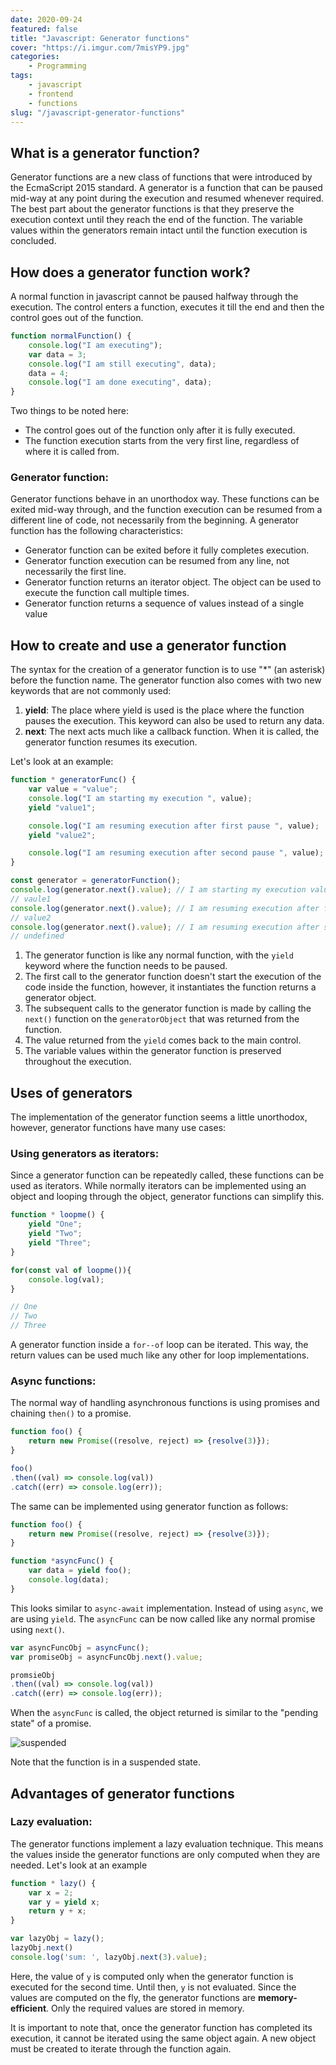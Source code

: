 ```yaml
---
date: 2020-09-24
featured: false
title: "Javascript: Generator functions"
cover: "https://i.imgur.com/7misYP9.jpg"
categories: 
    - Programming
tags:
    - javascript
    - frontend
    - functions
slug: "/javascript-generator-functions"
---
```


## What is a generator function?

Generator functions are a new class of functions that were introduced by the EcmaScript 2015 standard. A generator is a function that can be paused mid-way at any point during the execution and resumed whenever required. The best part about the generator functions is that they preserve the execution context until they reach the end of the function. The variable values within the generators remain intact until the function execution is concluded.

## How does a generator function work?

A normal function in javascript cannot be paused halfway through the execution. The control enters a function, executes it till the end and then the control goes out of the function.

```javascript
function normalFunction() {
    console.log("I am executing");
    var data = 3;
    console.log("I am still executing", data);
    data = 4;
    console.log("I am done executing", data);
}
```

Two things to be noted here: 
- The control goes out of the function only after it is fully executed.
- The function execution starts from the very first line, regardless of where it is called from.

### Generator function:

Generator functions behave in an unorthodox way. These functions can be exited mid-way through, and the function execution can be resumed from a different line of code, not necessarily from the beginning. A generator function has the following characteristics:

- Generator function can be exited before it fully completes execution.
- Generator function execution can be resumed from any line, not necessarily the first line.
- Generator function returns an iterator object. The object can be used to execute the function call multiple times.
- Generator function returns a sequence of values instead of a single value

## How to create and use a generator function

The syntax for the creation of a generator function is to use "*" (an asterisk) before the function name. The generator function also comes with two new keywords that are not commonly used:
1. **yield**: The place where yield is used is the place where the function pauses the execution. This keyword can also be used to return any data.
2. **next**: The next acts much like a callback function. When it is called, the generator function resumes its execution.

Let's look at an example: 

```javascript
function * generatorFunc() {
    var value = "value";
    console.log("I am starting my execution ", value);
    yield "value1";

    console.log("I am resuming execution after first pause ", value);
    yield "value2";

    console.log("I am resuming execution after second pause ", value);
}

const generator = generatorFunction();
console.log(generator.next().value); // I am starting my execution value 
// vaule1
console.log(generator.next().value); // I am resuming execution after first pause value
// value2
console.log(generator.next().value); // I am resuming execution after second pause value
// undefined
```

1. The generator function is like any normal function, with the `yield` keyword where the function needs to be paused.
2. The first call to the generator function doesn't start the execution of the code inside the function, however, it instantiates the function returns a generator object.
3. The subsequent calls to the generator function is made by calling the `next()` function on the `generatorObject` that was returned from the function.
4. The value returned from the `yield` comes back to the main control.
5. The variable values within the generator function is preserved throughout the execution.



## Uses of generators

The implementation of the generator function seems a little unorthodox, however, generator functions have many use cases:

### Using generators as iterators:

Since a generator function can be repeatedly called, these functions can be used as iterators. While normally iterators can be implemented using an object and looping through the object, generator functions can simplify this.

```javascript
function * loopme() {
    yield "One";
    yield "Two";
    yield "Three";
}

for(const val of loopme()){
    console.log(val);
}

// One
// Two
// Three
```

A generator function inside a `for--of` loop can be iterated. This way, the return values can be used much like any other for loop implementations.

### Async functions:

The normal way of handling asynchronous functions is using promises and chaining `then()` to a promise.

```javascript
function foo() {
    return new Promise((resolve, reject) => {resolve(3)});
}

foo()
.then((val) => console.log(val))
.catch((err) => console.log(err));
```

The same can be implemented using generator function as follows:

```javascript
function foo() {
    return new Promise((resolve, reject) => {resolve(3)});
}

function *asyncFunc() {
    var data = yield foo();
    console.log(data);
}
```

This looks similar to `async-await` implementation. Instead of using `async`, we are using `yield`. The `asyncFunc` can be now called like any normal promise using `next()`.

```javascript
var asyncFuncObj = asyncFunc();
var promiseObj = asyncFuncObj.next().value;

promsieObj
.then((val) => console.log(val))
.catch((err) => console.log(err));
```

When the `asyncFunc` is called, the object returned is similar to the "pending state" of a promise.

![suspended](https://i.imgur.com/fHrhm3n.png)

Note that the function is in a suspended state.

## Advantages of generator functions

### Lazy evaluation:

The generator functions implement a lazy evaluation technique. This means the values inside the generator functions are only computed when they are needed. Let's look at an example

```javascript
function * lazy() {
    var x = 2;
    var y = yield x;
    return y + x;
}

var lazyObj = lazy();
lazyObj.next()
console.log('sum: ', lazyObj.next(3).value);
```
Here, the value of `y` is computed only when the generator function is executed for the second time. Until then, `y` is not evaluated. Since the values are computed on the fly, the generator functions are **memory-efficient**. Only the required values are stored in memory.

It is important to note that, once the generator function has completed its execution, it cannot be iterated using the same object again. A new object must be created to iterate through the function again.





